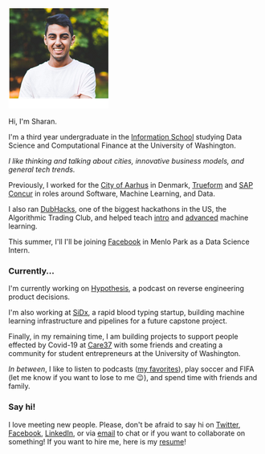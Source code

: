 ---
---

<img id="portrait" src="/assets/me.png" alt="Headshot: Sharan Jhangiani">

Hi, I'm Sharan. 

I'm a third year undergraduate in the [Information School](https://ischool.uw.edu/) studying Data Science and Computational Finance at the University of Washington. 

_I like thinking and talking about cities, innovative business models, and general tech trends._

Previously, I worked for the [City of Aarhus](https://www.aakb.dk/bibliotek/itk) in Denmark, [Trueform](https://trueform.io) and [SAP Concur](https://concur.com) in roles around Software, Machine Learning, and Data. 

I also ran [DubHacks](https://dubhacks.co), one of the biggest hackathons in the US, the Algorithmic Trading Club, and helped teach [intro](https://myplan.uw.edu/course/#/courses/INFO370) and [advanced](https://myplan.uw.edu/course/#/courses/INFO371) machine learning. 

This summer, I'll I'll be joining [Facebook](https://facebook.com) in Menlo Park as a Data Science Intern. 

### Currently...

I'm currently working on [Hypothesis](http://hypothesis.fm), a podcast on reverse engineering product decisions.

I'm also working at [SiDx](https://sidx.com/), a rapid blood typing startup, building machine learning infrastructure and pipelines for a future capstone project.

Finally, in my remaining time, I am building projects to support people effected by Covid-19 at [Care37](https://care37.org) with some friends and creating a community for student entrepreneurs at the University of Washington.

_In between_, I like to listen to podcasts ([my favorites](/my-favorite-podcasts)), play soccer and FIFA (let me know if you want to lose to me 😉), and spend time with friends and family. 

### Say hi!

I love meeting new people. Please, don't be afraid to say hi on [Twitter](https://twitter.com/sjhangiani12), [Facebook](https://www.facebook.com/sharan.jhangiani), [LinkedIn](https://www.linkedin.com/in/sharanjhangiani/), or via [email](mailto:sharan@uw.edu) to chat or if you want to collaborate on something! If you want to hire me, here is my [resume](/resume.pdf)! 

